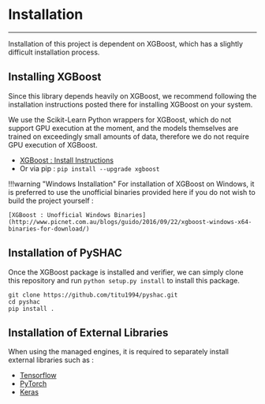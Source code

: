 # Installation
----

Installation of this project is dependent on XGBoost, which has a slightly difficult installation process.

## Installing XGBoost

Since this library depends heavily on XGBoost, we recommend following the installation instructions posted there
for installing XGBoost on your system.

We use the Scikit-Learn Python wrappers for XGBoost, which do not support GPU execution at the moment, and the models
themselves are trained on exceedingly small amounts of data, therefore we do not require GPU execution of XGBoost.

- [XGBoost : Install Instructions](https://xgboost.readthedocs.io/en/latest/build.html)
- Or via pip : `pip install --upgrade xgboost`

!!!warning "Windows Installation"
    For installation of XGBoost on Windows, it is preferred to use the unofficial binaries
    provided here if you do not wish to build the project yourself :

    [XGBoost : Unofficial Windows Binaries](http://www.picnet.com.au/blogs/guido/2016/09/22/xgboost-windows-x64-binaries-for-download/)

## Installation of PySHAC

Once the XGBoost package is installed and verifier, we can simply clone this repository and run
`python setup.py install` to install this package.

```
git clone https://github.com/titu1994/pyshac.git
cd pyshac
pip install .
```

## Installation of External Libraries

When using the managed engines, it is required to separately install external libraries such as :

- [Tensorflow](https://www.tensorflow.org/install/)
- [PyTorch](https://pytorch.org/)
- [Keras](https://keras.io/#installation)